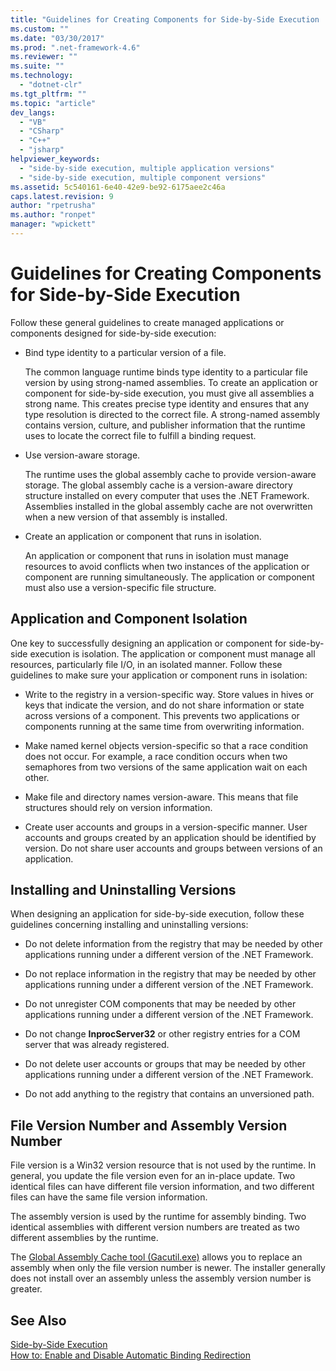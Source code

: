 ```yaml
---
title: "Guidelines for Creating Components for Side-by-Side Execution | Microsoft Docs"
ms.custom: ""
ms.date: "03/30/2017"
ms.prod: ".net-framework-4.6"
ms.reviewer: ""
ms.suite: ""
ms.technology: 
  - "dotnet-clr"
ms.tgt_pltfrm: ""
ms.topic: "article"
dev_langs: 
  - "VB"
  - "CSharp"
  - "C++"
  - "jsharp"
helpviewer_keywords: 
  - "side-by-side execution, multiple application versions"
  - "side-by-side execution, multiple component versions"
ms.assetid: 5c540161-6e40-42e9-be92-6175aee2c46a
caps.latest.revision: 9
author: "rpetrusha"
ms.author: "ronpet"
manager: "wpickett"
---
```

# Guidelines for Creating Components for Side-by-Side Execution
Follow these general guidelines to create managed applications or components designed for side-by-side execution:  
  
-   Bind type identity to a particular version of a file.  
  
     The common language runtime binds type identity to a particular file version by using strong-named assemblies. To create an application or component for side-by-side execution, you must give all assemblies a strong name. This creates precise type identity and ensures that any type resolution is directed to the correct file. A strong-named assembly contains version, culture, and publisher information that the runtime uses to locate the correct file to fulfill a binding request.  
  
-   Use version-aware storage.  
  
     The runtime uses the global assembly cache to provide version-aware storage. The global assembly cache is a version-aware directory structure installed on every computer that uses the .NET Framework. Assemblies installed in the global assembly cache are not overwritten when a new version of that assembly is installed.  
  
-   Create an application or component that runs in isolation.  
  
     An application or component that runs in isolation must manage resources to avoid conflicts when two instances of the application or component are running simultaneously. The application or component must also use a version-specific file structure.  
  
## Application and Component Isolation  
 One key to successfully designing an application or component for side-by-side execution is isolation. The application or component must manage all resources, particularly file I/O, in an isolated manner. Follow these guidelines to make sure your application or component runs in isolation:  
  
-   Write to the registry in a version-specific way. Store values in hives or keys that indicate the version, and do not share information or state across versions of a component. This prevents two applications or components running at the same time from overwriting information.  
  
-   Make named kernel objects version-specific so that a race condition does not occur. For example, a race condition occurs when two semaphores from two versions of the same application wait on each other.  
  
-   Make file and directory names version-aware. This means that file structures should rely on version information.  
  
-   Create user accounts and groups in a version-specific manner. User accounts and groups created by an application should be identified by version. Do not share user accounts and groups between versions of an application.  
  
## Installing and Uninstalling Versions  
 When designing an application for side-by-side execution, follow these guidelines concerning installing and uninstalling versions:  
  
-   Do not delete information from the registry that may be needed by other applications running under a different version of the .NET Framework.  
  
-   Do not replace information in the registry that may be needed by other applications running under a different version of the .NET Framework.  
  
-   Do not unregister COM components that may be needed by other applications running under a different version of the .NET Framework.  
  
-   Do not change **InprocServer32** or other registry entries for a COM server that was already registered.  
  
-   Do not delete user accounts or groups that may be needed by other applications running under a different version of the .NET Framework.  
  
-   Do not add anything to the registry that contains an unversioned path.  
  
## File Version Number and Assembly Version Number  
 File version is a Win32 version resource that is not used by the runtime. In general, you update the file version even for an in-place update. Two identical files can have different file version information, and two different files can have the same file version information.  
  
 The assembly version is used by the runtime for assembly binding. Two identical assemblies with different version numbers are treated as two different assemblies by the runtime.  
  
 The [Global Assembly Cache tool (Gacutil.exe)](../../../docs/framework/tools/gacutil-exe-global-assembly-cache-tool.md) allows you to replace an assembly when only the file version number is newer. The installer generally does not install over an assembly unless the assembly version number is greater.  
  
## See Also  
 [Side-by-Side Execution](../../../docs/framework/deployment/side-by-side-execution.md)   
 [How to: Enable and Disable Automatic Binding Redirection](../../../docs/framework/configuring-apps/how-to-enable-and-disable-automatic-binding-redirection.md)